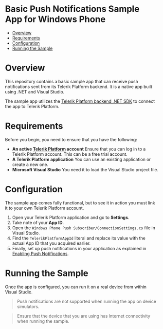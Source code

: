 # Basic Push Notifications Sample App for Windows Phone


<a id="top"></a>
* [Overview](#overview)
* [Requirements](#requirements)
* [Configuration](#configuration)
* [Running the Sample](#running-the-sample)

# Overview

This repository contains a basic sample app that can receive push notifications sent from its Telerik Platform backend. It is a native app built using .NET and Visual Studio.

The sample app utilizes the [Telerik Platform backend .NET SDK](http://docs.telerik.com/platform/backend-services/dotnet/getting-started-dotnet-sdk) to connect the app to Telerik Platform.

# Requirements

Before you begin, you need to ensure that you have the following:

- **An active [Telerik Platform](https://platform.telerik.com) account**
Ensure that you can log in to a Telerik Platform account. This can be a free trial account.
- **A Telerik Platform application** You can use an existing application or create a new one. 
- **Microsoft Visual Studio** You need it to load the Visual Studio project file.

# Configuration

The sample app comes fully functional, but to see it in action you must link it to your own Telerik Platform account.

1. Open your Telerik Platform application and go to **Settings**.
2. Take note of your **App ID**.
3. Open the `Windows Phone Push Subscriber/ConnectionSettings.cs` file in Visual Studio.
4. Find the `TelerikPlatformAppId` literal and replace its value with the actual App ID that you acquired earlier.
5. Finally, set up push notifications in your application as explained in [Enabling Push Notifications](http://docs.telerik.com/platform/backend-services/dotnet/push-notifications/push-enabling).

# Running the Sample

Once the app is configured, you can run it on a real device from within Visual Studio.

> Push notifications are not supported when running the app on device simulators.

> Ensure that the device that you are using has Internet connectivity when running the sample.


